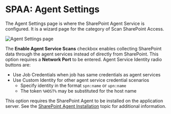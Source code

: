 # SPAA: Agent Settings

The Agent Settings page is where the SharePoint Agent Service is configured. It is a wizard page for
the category of Scan SharePoint Access.

![Agent Settings page](/img/product_docs/activitymonitor/8.0/install/agent/windowsagent.webp)

The **Enable Agent Service Scans** checkbox enables collecting SharePoint data through the agent
services instead of directly from SharePoint. This option requires a **Network Port** to be entered.
Agent Service Identity radio buttons are:

- Use Job Credentials when job has same credentials as agent services
- Use Custom Identity for other agent service credential scenarios
    - Specify identity in the format `spn:name` or `upn:name`
    - The token `%HOST%` may be substituted for the host name

This option requires the SharePoint Agent to be installed on the application server. See the
[SharePoint Agent Installation](/docs/accessanalyzer/12.0/install/sharepointagent/overview.md) topic for additional
information.
